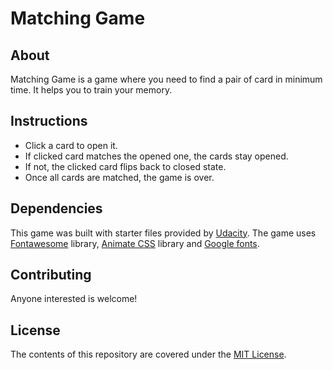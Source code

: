 # Matching Game

## About
Matching Game is a game where you need to find a pair of card in minimum time. 
It helps you to train your memory.

## Instructions
- Click a card to open it. 
- If clicked card matches the opened one, the cards stay opened. 
- If not, the clicked card flips back to closed state. 
- Once all cards are matched, the game is over.

## Dependencies
This game was built with starter files provided by [Udacity](https://github.com/udacity/fend-project-memory-game).
The game uses [Fontawesome](https://fontawesome.com/) library, [Animate CSS](https://daneden.github.io/animate.css/) library and [Google fonts](https://fonts.google.com/). 

## Contributing
Anyone interested is welcome!

## License
The contents of this repository are covered under the [MIT License](License.txt).
